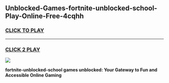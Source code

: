 
## Unblocked-Games-fortnite-unblocked-school-Play-Online-Free-4cqhh
<h3>
<a href="https://premium76.site?title=fortnite-unblocked-school&ref=26A">CLICK TO PLAY</a></h3>
<hr>

<h3>
<a href="https://premium76.site?title=fortnite-unblocked-school&ref=26A">CLICK 2 PLAY</a>
  
</h3>

<a href="https://premium76.site?title=fortnite-unblocked-school&ref=26A"><img src="https://clearcache.store/games.png"></a>


**fortnite-unblocked-school games unblocked: Your Gateway to Fun and Accessible Online Gaming**
